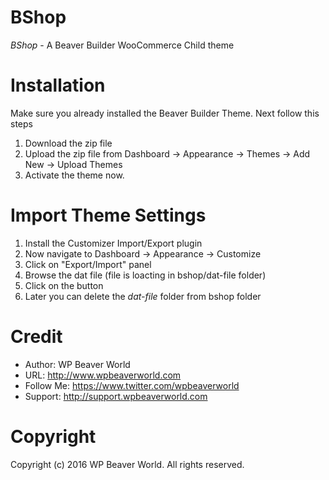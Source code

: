 # BShop
*BShop* - A Beaver Builder WooCommerce Child theme

# Installation

Make sure you already installed the Beaver Builder Theme. Next follow this steps

1. Download the zip file
2. Upload the zip file from Dashboard -> Appearance -> Themes -> Add New -> Upload Themes
3. Activate the theme now.

# Import Theme Settings

1. Install the Customizer Import/Export plugin
2. Now navigate to Dashboard -> Appearance -> Customize
3. Click on "Export/Import" panel
4. Browse the dat file (file is loacting in bshop/dat-file folder)
5. Click on the button 
6. Later you can delete the *dat-file* folder from bshop folder

# Credit

* Author: WP Beaver World
* URL: http://www.wpbeaverworld.com
* Follow Me: https://www.twitter.com/wpbeaverworld
* Support: http://support.wpbeaverworld.com

# Copyright

Copyright (c) 2016 WP Beaver World. All rights reserved.
